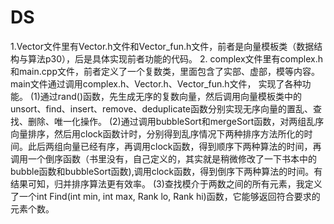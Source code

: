 # DS
1.Vector文件里有Vector.h文件和Vector_fun.h文件，前者是向量模板类（数据结构与算法p30），后是具体实现前者功能的代码。
2. complex文件里有complex.h和main.cpp文件，前者定义了一个复数类，里面包含了实部、虚部，模等内容。main文件通过调用complex.h、Vector.h、Vector_fun.h文件， 实现了各种功能。 (1)通过rand()函数，先生成无序的复数向量，然后调用向量模板类中的unsort、find、insert、remove、deduplicate函数分别实现无序向量的置乱、查找、删除、唯一化操作。 (2)通过调用bubbleSort和mergeSort函数，对两组乱序向量排序，然后用clock函数计时，分别得到乱序情况下两种排序方法所化的时间。此后两组向量已经有序，再调用clock函数，得到顺序下两种算法的时间，再调用一个倒序函数（书里没有，自己定义的，其实就是稍微修改了一下书本中的bubble函数和bubbleSort函数),调用clock函数，得到倒序下两种算法的时间。有结果可知，归并排序算法更有效率。 (3)查找模介于两数之间的所有元素，我定义了一个int Find(int min, int max, Rank lo, Rank hi)函数，它能够返回符合要求的元素个数。
